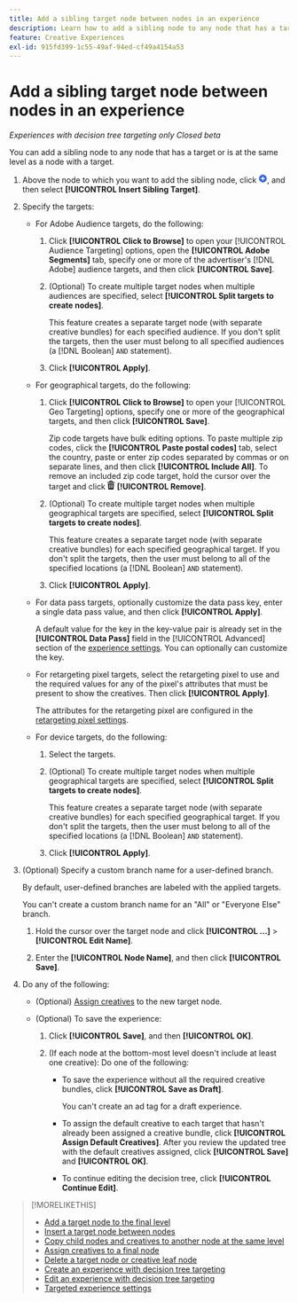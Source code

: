 ```yaml
---
title: Add a sibling target node between nodes in an experience
description: Learn how to add a sibling node to any node that has a target or is at the same level as a node with a target.
feature: Creative Experiences
exl-id: 915fd399-1c55-49af-94ed-cf49a4154a53
---
```

# Add a sibling target node between nodes in an experience

*Experiences with decision tree targeting only*
*Closed beta*

You can add a sibling node to any node that has a target or is at the same level as a node with a target.

<!-- 1. Open the decision tree:


In a new experience


In an existing experience,
 -->

1. Above the node to which you want to add the sibling node, click ![Add](/help/creative/assets/add.png "Add"), and then select **[!UICONTROL Insert Sibling Target]**.

1. Specify the targets:

   * For Adobe Audience targets, do the following:
   
     1. Click **[!UICONTROL Click to Browse]** to open your [!UICONTROL Audience Targeting] options, open the **[!UICONTROL Adobe Segments]** tab, specify one or more of the advertiser's [!DNL Adobe] audience targets, and then click **[!UICONTROL Save]**.
     
     1. (Optional) To create multiple target nodes when multiple audiences are specified, select **[!UICONTROL Split targets to create nodes]**.

        This feature creates a separate target node (with separate creative bundles) for each specified audience. If you don't split the targets, then the user must belong to all specified audiences (a [!DNL Boolean] `AND` statement).

     1. Click **[!UICONTROL Apply]**.

   * For geographical targets, do the following:
   
     1. Click **[!UICONTROL Click to Browse]** to open your [!UICONTROL Geo Targeting] options, specify one or more of the geographical targets, and then click **[!UICONTROL Save]**.

        Zip code targets have bulk editing options. To paste multiple zip codes, click the **[!UICONTROL Paste postal codes]** tab, select the country, paste or enter zip codes separated by commas or on separate lines, and then click **[!UICONTROL Include All]**. To remove an included zip code target, hold the cursor over the target and click ![Remove](/help/creative/assets/delete.png "Remove") **[!UICONTROL Remove]**.
     
     1. (Optional) To create multiple target nodes when multiple geographical targets are specified, select **[!UICONTROL Split targets to create nodes]**.

        This feature creates a separate target node (with separate creative bundles) for each specified geographical target. If you don't split the targets, then the user must belong to all of the specified locations (a [!DNL Boolean] `AND` statement).

     1. Click **[!UICONTROL Apply]**.

   * For data pass targets, optionally customize the data pass key, enter a single data pass value, and then click **[!UICONTROL Apply]**.
   
     A default value for the key in the key-value pair is already set in the **[!UICONTROL Data Pass]** field in the [!UICONTROL Advanced] section of the [experience settings](experience-settings-targeting.md). You can optionally can customize the key.

   * For retargeting pixel targets, select the retargeting pixel to use and the required values for any of the pixel's attributes that must be present to show the creatives. Then click **[!UICONTROL Apply]**.
   
     The attributes for the retargeting pixel are configured in the [retargeting pixel settings](/help/creative/pixels/retargeting-pixel-manage.md).

   * For device targets, do the following:
   
     1. Select the targets.
     
     1. (Optional) To create multiple target nodes when multiple geographical targets are specified, select **[!UICONTROL Split targets to create nodes]**.

        This feature creates a separate target node (with separate creative bundles) for each specified geographical target. If you don't split the targets, then the user must belong to all of the specified locations (a [!DNL Boolean] `AND` statement).

     1. Click **[!UICONTROL Apply]**.

1. (Optional) Specify a custom branch name for a user-defined branch.

   By default, user-defined branches are labeled with the applied targets.

   You can't create a custom branch name for an "All" or "Everyone Else" branch. 

   1. Hold the cursor over the target node and click **[!UICONTROL ...]** > **[!UICONTROL Edit Name]**.
   
   1. Enter the **[!UICONTROL Node Name]**, and then click **[!UICONTROL Save]**.

1. Do any of the following:

   * (Optional) [Assign creatives](experience-assign-creative-bundles.md) to the new target node.

   * (Optional) To save the experience:
   
     1. Click **[!UICONTROL Save]**, and then **[!UICONTROL OK]**.
     
     1. (If each node at the bottom-most level doesn't include at least one creative): Do one of the following:
     
        * To save the experience without all the required creative bundles, click **[!UICONTROL Save as Draft]**.
     
          You can't create an ad tag for a draft experience.

        * To assign the default creative to each target that hasn't already been assigned a creative bundle, click **[!UICONTROL Assign Default Creatives]**. After you review the updated tree with the default creatives assigned, click **[!UICONTROL Save]** and **[!UICONTROL OK]**.
        
        * To continue editing the decision tree, click **[!UICONTROL Continue Edit]**.

>[!MORELIKETHIS]
>
>* [Add a target node to the final level](experience-target-node-add-final.md)
>* [Insert a target node between nodes](experience-target-node-add-inner.md)
>* [Copy child nodes and creatives to another node at the same level](experience-target-node-copy.md)
>* [Assign creatives to a final node](experience-assign-creative-bundles.md)
>* [Delete a target node or creative leaf node](/help/creative/experiences/experience-target-node-delete.md)
>* [Create an experience with decision tree targeting](experience-create-targeting.md)
>* [Edit an experience with decision tree targeting](experience-edit-targeting.md)
>* [Targeted experience settings](experience-settings-targeting.md)
